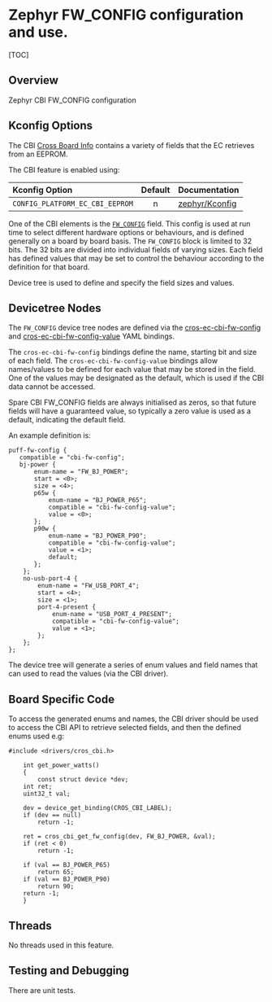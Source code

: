 # Zephyr FW_CONFIG configuration and use.

[TOC]

## Overview

Zephyr CBI FW_CONFIG configuration

## Kconfig Options

The CBI [Cross Board Info](https://chromium.googlesource.com/chromiumos/docs/+/HEAD/design_docs/cros_board_info.md)
contains a variety of fields that the EC retrieves from an EEPROM.

The CBI feature is enabled using:

Kconfig Option                   | Default | Documentation
:--------------------------------| :-----: | :------------
`CONFIG_PLATFORM_EC_CBI_EEPROM`   | n       | [zephyr/Kconfig](../zephyr/Kconfig)

One of the CBI elements is the
[`FW_CONFIG`](https://chromium.googlesource.com/chromiumos/docs/+/HEAD/design_docs/firmware_config.md)
field.
This config is used at run time to select different hardware options or behaviours, and
is defined generally on a board by board basis.
The `FW_CONFIG` block is limited to 32 bits. The 32 bits are divided into individual
fields of varying sizes. Each field has defined values that may be set to control
the behaviour according to the definition for that board.

Device tree is used to define and specify the field sizes and values.

## Devicetree Nodes

The `FW_CONFIG` device tree nodes are defined via the
[cros-ec-cbi-fw-config](../zephyr/dts/bindings/cbi/cros-ec-cbi-fw-config.yaml)
and
[cros-ec-cbi-fw-config-value](../zephyr/dts/bindings/cbi/cros-ec-cbi-fw-config-value.yaml)
YAML bindings.

The `cros-ec-cbi-fw-config` bindings define the name, starting bit and size of each field.
The `cros-ec-cbi-fw-config-value` bindings allow names/values to be defined for each
value that may be stored in the field.
One of the values may be designated as the default, which is used if
the CBI data cannot be accessed.

Spare CBI FW_CONFIG fields are always initialised as zeros, so that
future fields will have a guaranteed value, so typically a zero
value is used as a default, indicating the default field.

An example definition is:
```
puff-fw-config {
   compatible = "cbi-fw-config";
   bj-power {
       enum-name = "FW_BJ_POWER";
       start = <0>;
       size = <4>;
       p65w {
           enum-name = "BJ_POWER_P65";
           compatible = "cbi-fw-config-value";
           value = <0>;
       };
       p90w {
           enum-name = "BJ_POWER_P90";
           compatible = "cbi-fw-config-value";
           value = <1>;
           default;
       };
    };
    no-usb-port-4 {
        enum-name = "FW_USB_PORT_4";
        start = <4>;
        size = <1>;
        port-4-present {
            enum-name = "USB_PORT_4_PRESENT";
            compatible = "cbi-fw-config-value";
            value = <1>;
        };
    };
};
```

The device tree will generate a series of
enum values and field names that can used
to read the values (via the CBI driver).

## Board Specific Code

To access the generated enums and names, the CBI driver
should be used to access the CBI API to retrieve selected fields,
and then the defined enums used e.g:

```
#include <drivers/cros_cbi.h>

    int get_power_watts()
    {
        const struct device *dev;
	int ret;
	uint32_t val;

	dev = device_get_binding(CROS_CBI_LABEL);
	if (dev == null)
	    return -1;

	ret = cros_cbi_get_fw_config(dev, FW_BJ_POWER, &val);
	if (ret < 0)
	    return -1;

	if (val == BJ_POWER_P65)
	    return 65;
	if (val == BJ_POWER_P90)
	    return 90;
	return -1;
    }
```

## Threads

No threads used in this feature.

## Testing and Debugging

There are unit tests.
